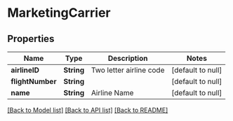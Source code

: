 # MarketingCarrier
## Properties

| Name | Type | Description | Notes |
|------------ | ------------- | ------------- | -------------|
| **airlineID** | **String** | Two letter airline code | [default to null] |
| **flightNumber** | **String** |  | [default to null] |
| **name** | **String** | Airline Name | [default to null] |

[[Back to Model list]](../README.md#documentation-for-models) [[Back to API list]](../README.md#documentation-for-api-endpoints) [[Back to README]](../README.md)

